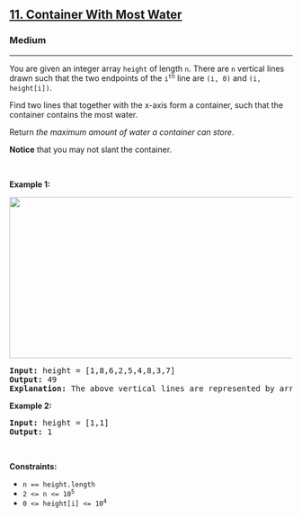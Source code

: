 <h2><a href="https://leetcode.com/problems/container-with-most-water/">11. Container With Most Water</a></h2><h3>Medium</h3><hr><div><p><font papago-translate="splitted">You are given an integer array </font><code>height</code><font papago-translate="splitted"> of length </font><code>n</code><font papago-translate="splitted">. There are </font><code>n</code><font papago-translate="splitted"> vertical lines drawn such that the two endpoints of the </font><code>i<sup>th</sup></code><font papago-translate="splitted"> line are </font><code>(i, 0)</code><font papago-translate="splitted"> and </font><code>(i, height[i])</code><font papago-translate="splitted">.</font></p>

<p>Find two lines that together with the x-axis form a container, such that the container contains the most water.</p>

<p>Return <em>the maximum amount of water a container can store</em>.</p>

<p><strong>Notice</strong> that you may not slant the container.</p>

<p>&nbsp;</p>
<p><strong class="example">Example 1:</strong></p>
<img alt="" src="https://s3-lc-upload.s3.amazonaws.com/uploads/2018/07/17/question_11.jpg" style="width: 600px; height: 287px;">
<pre><strong>Input:</strong> height = [1,8,6,2,5,4,8,3,7]
<strong>Output:</strong> 49
<strong>Explanation:</strong> The above vertical lines are represented by array [1,8,6,2,5,4,8,3,7]. In this case, the max area of water (blue section) the container can contain is 49.
</pre>

<p><strong class="example">Example 2:</strong></p>

<pre><strong>Input:</strong> height = [1,1]
<strong>Output:</strong> 1
</pre>

<p>&nbsp;</p>
<p><strong>Constraints:</strong></p>

<ul>
	<li><code>n == height.length</code></li>
	<li><code>2 &lt;= n &lt;= 10<sup>5</sup></code></li>
	<li><code>0 &lt;= height[i] &lt;= 10<sup>4</sup></code></li>
</ul>
</div>